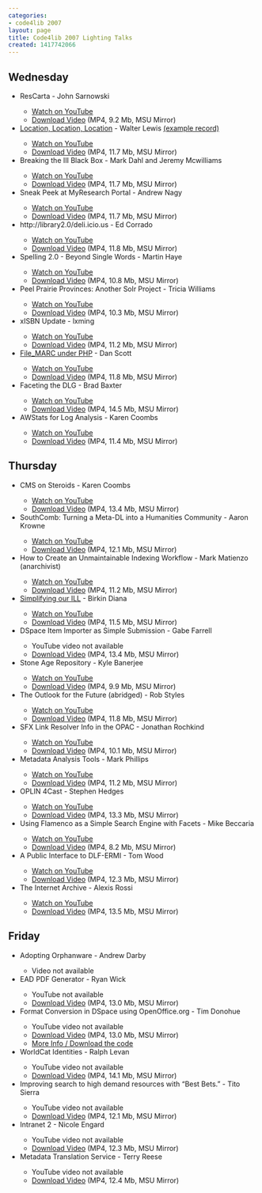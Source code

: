 ```yaml
---
categories:
- code4lib 2007
layout: page
title: Code4lib 2007 Lighting Talks
created: 1417742066
---
```

<h2>Wednesday</h2>
<ul>
<li>ResCarta - John Sarnowski</li>
<ul>
<li><a href="https://www.youtube.com/watch?v=Zvi8qjBqmnM">Watch on YouTube</a></li>
<li><a href="http://streaming.msu.edu/storemedia/download/ebyryan/code4lib07/code4lib07_lt_sarnowski.mp4">Download Video</a> (MP4, 9.2 Mb, MSU Mirror)</li></ul>
<li><a href="http://search.OurOntario.ca">Location, Location, Location</a> - Walter Lewis <a href="http://www.hhpl.on.ca/GreatLakes/GLImages/details.asp?ID=1065">(example record)</a></li>
<ul>
<li><a href="https://www.youtube.com/watch?v=AIK48xZVmU8">Watch on YouTube</a></li>
<li><a href="http://streaming.msu.edu/storemedia/download/ebyryan/code4lib07/code4lib07_lt_location_lewis.mp4">Download Video</a> (MP4, 11.7 Mb, MSU Mirror)</li>
</ul>
<li>Breaking the III Black Box - Mark Dahl and Jeremy Mcwilliams</li>
<ul>
<li><a href="https://www.youtube.com/watch?v=jqpudVyZ7GM">Watch on YouTube</a></li>
<li><a href="http://streaming.msu.edu/storemedia/download/ebyryan/code4lib07/code4lib07_lt_location_lewis.mp4">Download Video</a> (MP4, 11.7 Mb, MSU Mirror)</li>
</ul>
<li>Sneak Peek at MyResearch Portal - Andrew Nagy</li>
<ul>
<li><a href="https://www.youtube.com/watch?v=A5omUNn5iRs">Watch on YouTube</a></li>
<li><a href="http://streaming.msu.edu/storemedia/download/ebyryan/code4lib07/code4lib07_lt_peek_myresearch_nagy.mp4">Download Video</a> (MP4, 11.7 Mb, MSU Mirror)</li>
</ul>
<li>http://library2.0/deli.icio.us - Ed Corrado</li>
<ul>
<li><a href="https://www.youtube.com/watch?v=x7O7CzHFuzU">Watch on YouTube</a></li>
<li><a href="http://streaming.msu.edu/storemedia/download/ebyryan/code4lib07/code4lib07_lt_delicious_corrado.mp4">Download Video</a> (MP4, 11.8 Mb, MSU Mirror)</li>
</ul>
<li>Spelling 2.0 - Beyond Single Words - Martin Haye</li>
<ul>
<li><a href="https://www.youtube.com/watch?v=R7wxXUynn68">Watch on YouTube</a></li>
<li><a href="http://streaming.msu.edu/storemedia/download/ebyryan/code4lib07/code4lib07_lt_spelling2-0_haye.mp4">Download Video</a> (MP4, 10.8 Mb, MSU Mirror)</li>
</ul>
<li>Peel Prairie Provinces: Another Solr Project - Tricia Williams</li>
<ul>
<li><a href="https://www.youtube.com/watch?v=cmzrceRb35c">Watch on YouTube</a></li>
<li><a href="http://streaming.msu.edu/storemedia/download/ebyryan/code4lib07/code4lib07_lt_peel_prairie_williams.mp4">Download Video</a> (MP4, 10.3 Mb, MSU Mirror)</li>
</ul>
<li>xISBN Update - lxming</li>
<ul>
<li><a href="https://www.youtube.com/watch?v=Y2138J2TEdM">Watch on YouTube</a></li>
<li><a href="http://streaming.msu.edu/storemedia/download/ebyryan/code4lib07/code4lib07_lt_xISBN_ixming.mp4">Download Video</a> (MP4, 11.2 Mb, MSU Mirror)</li>
</ul>
<li><a href="http://coffeecode.net/archives/118-Lightning-talk-File_MARC-for-PHP.html">File_MARC under PHP</a> - Dan Scott</li>
<ul>
<li><a href="https://www.youtube.com/watch?v=p9NiyPEqv2c&list=UU70IUNlQlIg2vRBULmuaSPA">Watch on YouTube</a></li>
<li><a href="http://streaming.msu.edu/storemedia/download/ebyryan/code4lib07/code4lib07_lt_file_marc_scott.mp4">Download Video</a> (MP4, 11.8 Mb, MSU Mirror)</li>
</li>
</ul>
<li>Faceting the DLG - Brad Baxter</li>
<ul>
<li><a href="https://www.youtube.com/watch?v=E8K4jzVelrE">Watch on YouTube</a></li>
<li><a href="http://streaming.msu.edu/storemedia/download/ebyryan/code4lib07/code4lib07_lt_faceting_dlg_baxter.mp4">Download Video</a> (MP4, 14.5 Mb, MSU Mirror)</li>
</ul>
<li>AWStats for Log Analysis - Karen Coombs</li>
<ul>
<li><a href="https://www.youtube.com/watch?v=FQqPa68OTDY&list=UU70IUNlQlIg2vRBULmuaSPA">Watch on YouTube</a></li>
<li><a href="http://streaming.msu.edu/storemedia/download/ebyryan/code4lib07/code4lib07_lt_AWStats_coombs.mp4">Download Video</a> (MP4, 11.4 Mb, MSU Mirror)</li>
</ul>
</ul>
<h2>Thursday</h2>
<ul>
<li>CMS on Steroids - Karen Coombs</li>
<ul>
<li><a href="https://www.youtube.com/watch?v=UaU8oGcNXYU&list=UU70IUNlQlIg2vRBULmuaSPA">Watch on YouTube</a></li>
<li><a href="http://streaming.msu.edu/storemedia/download/ebyryan/code4lib07/d2/code4lib07_lt_cms_coombs.mp4">Download Video</a> (MP4, 13.4 Mb, MSU Mirror)</li>
</ul>
<li>SouthComb: Turning a Meta-DL into a Humanities Community - Aaron Krowne</li>
<ul>
<li><a href="https://www.youtube.com/watch?v=YeU8NtqByoY&list=UU70IUNlQlIg2vRBULmuaSPA">Watch on YouTube</a></li>
<li><a href="http://streaming.msu.edu/storemedia/download/ebyryan/code4lib07/d2/code4lib07_lt_meta-dl_krowne.mp4">Download Video</a> (MP4, 12.1 Mb, MSU Mirror)</li>
</ul>
<li>How to Create an Unmaintainable Indexing Workflow - Mark Matienzo (anarchivist)</li>
<ul>
<li><a href="https://www.youtube.com/watch?v=eycbEZrrWzQ&list=UU70IUNlQlIg2vRBULmuaSPA">Watch on YouTube</a></li>
<li><a href="http://streaming.msu.edu/storemedia/download/ebyryan/code4lib07/d2/code4lib07_lt_unmaintainable_workflow_matienzo.mp4">Download Video</a> (MP4, 11.2 Mb, MSU Mirror)</li>
</ul>
<li><a href="http://tinyurl.com/3cwn3v">Simplifying our ILL</a> - Birkin Diana</li>
<ul>
<li><a href="https://www.youtube.com/watch?v=gxsIADcfpUc&list=UU70IUNlQlIg2vRBULmuaSPA">Watch on YouTube</a></li>
<li><a href="http://streaming.msu.edu/storemedia/download/ebyryan/code4lib07/d2/code4lib07_lt_simplify_ill_diana.mp4">Download Video</a> (MP4, 11.5 Mb, MSU Mirror)</li>
</ul>
<li>DSpace Item Importer as Simple Submission - Gabe Farrell</li>
<ul>
<li>YouTube video not available</li>
<li><a href="http://streaming.msu.edu/storemedia/download/ebyryan/code4lib07/d2/code4lib07_lt_dspace_importer_farrell.mp4">Download Video</a> (MP4, 13.4 Mb, MSU Mirror)</li>
</ul>
<li>Stone Age Repository - Kyle Banerjee</li>
<ul>
<li><a href="https://www.youtube.com/watch?v=JKvBLHNio3M&list=UU70IUNlQlIg2vRBULmuaSPA">Watch on YouTube</a></li>
<li><a href="http://streaming.msu.edu/storemedia/download/ebyryan/code4lib07/d2/code4lib07_lt_repository_banerjee.mp4">Download Video</a> (MP4, 9.9 Mb, MSU Mirror)</li>
</ul>
<li>The Outlook for the Future (abridged) - Rob Styles</li>
<ul>
<li><a href="https://www.youtube.com/watch?v=aIAnnCdkKt8&list=UU70IUNlQlIg2vRBULmuaSPA">Watch on YouTube</a></li>
<li><a href="http://streaming.msu.edu/storemedia/download/ebyryan/code4lib07/d2/code4lib07_lt_outlook_styles.mp4">Download Video</a> (MP4, 11.8 Mb, MSU Mirror)</li>
</ul>
<li>SFX Link Resolver Info in the OPAC - Jonathan Rochkind</li>
<ul>
<li><a href="https://www.youtube.com/watch?v=mlHHo1a3F1Y&list=UU70IUNlQlIg2vRBULmuaSPA">Watch on YouTube</a></li>
<li><a href="http://streaming.msu.edu/storemedia/download/ebyryan/code4lib07/d2/code4lib07_lt_sfx_opac_rochkind.mp4">Download Video</a> (MP4, 10.1 Mb, MSU Mirror)</li>
</ul>
<li>Metadata Analysis Tools - Mark Phillips</li>
<ul>
<li><a href="https://www.youtube.com/watch?v=-Jej-pc7k6c&list=UU70IUNlQlIg2vRBULmuaSPA">Watch on YouTube</a></li>
<li><a href="http://streaming.msu.edu/storemedia/download/ebyryan/code4lib07/d2/code4lib07_lt_metadata_analysis_phillips.mp4">Download Video</a> (MP4, 11.2 Mb, MSU Mirror)</li>
</ul>
<li>OPLIN 4Cast - Stephen Hedges</li>
<ul>
<li><a href="https://www.youtube.com/watch?v=BVyMV78cV3E&list=UU70IUNlQlIg2vRBULmuaSPA">Watch on YouTube</a></li>
<li><a href="http://streaming.msu.edu/storemedia/download/ebyryan/code4lib07/d2/code4lib07_lt_oplin_4cast_hedges.mp4">Download Video</a> (MP4, 13.3 Mb, MSU Mirror)</li>
</ul>
<li>Using Flamenco as a Simple Search Engine with Facets - Mike Beccaria</li>
<ul>
<li><a href="https://www.youtube.com/watch?v=9EXTbs1x-nM&list=UU70IUNlQlIg2vRBULmuaSPA">Watch on YouTube</a></li>
<li><a href="http://streaming.msu.edu/storemedia/download/ebyryan/code4lib07/d2/code4lib07_lt_flamenco_beccaria.mp4">Download Video</a> (MP4, 8.2 Mb, MSU Mirror)</li>
</ul>
<li>A Public Interface to DLF-ERMI - Tom Wood</li>
<ul>
<li><a href="https://www.youtube.com/watch?v=3RWk2u_A6JI&list=UU70IUNlQlIg2vRBULmuaSPA">Watch on YouTube</a></li>
<li><a href="http://streaming.msu.edu/storemedia/download/ebyryan/code4lib07/d2/code4lib07_lt_dlf-ermi_wood.mp4">Download Video</a> (MP4, 12.3 Mb, MSU Mirror)</li>
</ul>
<li>The Internet Archive - Alexis Rossi</li>
<ul>
<li><a href="https://www.youtube.com/watch?v=5rj9d2hcfJc&list=UU70IUNlQlIg2vRBULmuaSPA">Watch on YouTube</a></li>
<li><a href="http://streaming.msu.edu/storemedia/download/ebyryan/code4lib07/d2/code4lib07_lt_internet_archive_rossi.mp4">Download Video</a> (MP4, 13.5 Mb, MSU Mirror)</li>
</ul>
</ul>
<h2>Friday</h2>
<ul>
<li>Adopting Orphanware - Andrew Darby</li>
<ul>
<li>Video not available</li>
</ul>
<li>EAD PDF Generator - Ryan Wick</li>
<ul>
<li>YouTube not available</li>
<li><a href="http://streaming.msu.edu/storemedia/download/ebyryan/code4lib07/d3/code4lib07_lt_ead_pdf_wick.mp4">Download Video</a> (MP4, 13.0 Mb, MSU Mirror)</li>
</ul>
<li>Format Conversion in DSpace using OpenOffice.org - Tim Donohue</li>
<ul>
<li>YouTube video not available</li>
<li><a href="http://streaming.msu.edu/storemedia/download/ebyryan/code4lib07/d3/code4lib07_lt_dspace_format_donohue.mp4">Download Video</a> (MP4, 13.0 Mb, MSU Mirror)</li>
<li><a href="https://www.ideals.uiuc.edu/wiki/bin/view/IDEALS/OpenOfficeConvert">More Info / Download the code</a></li>
</ul>
<li>WorldCat Identities - Ralph Levan</li>
<ul>
<li>YouTube video not available</li>
<li><a href="http://streaming.msu.edu/storemedia/download/ebyryan/code4lib07/d3/code4lib07_lt_worldcat_id_levan.mp4">Download Video</a> (MP4, 14.1 Mb, MSU Mirror)</li>
</ul>
<li>Improving search to high demand resources with “Best Bets.” - Tito Sierra</li>
<ul>
<li>YouTube video not available</li>
<li><a href="http://streaming.msu.edu/storemedia/download/ebyryan/code4lib07/d3/code4lib07_lt_best_bets_sierra.mp4">Download Video</a> (MP4, 12.1 Mb, MSU Mirror)</li>
</ul>
<li>Intranet 2 - Nicole Engard</li>
<ul>
<li>YouTube video not available</li>
<li><a href="http://streaming.msu.edu/storemedia/download/ebyryan/code4lib07/d3/code4lib07_lt_intranet2_engard.mp4">Download Video</a> (MP4, 12.3 Mb, MSU Mirror)</li>
</ul>
<li>Metadata Translation Service - Terry Reese</li>
<ul>
<li>YouTube video not available</li>
<li><a href="http://streaming.msu.edu/storemedia/download/ebyryan/code4lib07/d3/code4lib07_lt_metadata_translation_reese.mp4">Download Video</a> (MP4, 12.4 Mb, MSU Mirror)</li>
</ul>
</ul>
